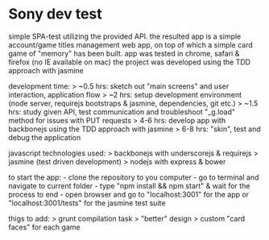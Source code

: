 Sony dev test
=============
simple SPA-test utilizing the provided API. the resulted app is a simple account/game titles management web app, on top of which a simple card game of "memory" has been built. app was tested in chrome, safari & firefox (no IE available on mac)
the project was developed using the TDD approach with jasmine

development time:
	> ~0.5 hrs: 	sketch out "main screens" and user interaction, application flow
	> ~2 hrs: 		setup development environment (node server, requirejs bootstraps & jasmine, dependencies, git etc.)
	> ~1.5 hrs: 	study given API, test communication and troubleshoot "_g.load" method for issues with PUT requests
	> 4-6 hrs:		develop app with backbonejs using the TDD approach with jasmine
	> 6-8 hrs:		"skin", test and debug the application

javascript technologies used:
	> backbonejs with underscorejs & requirejs
	> jasmine (test driven development)
	> nodejs with express & bower

to start the app:
	- clone the repository to you computer
	- go to terminal and navigate to current folder
	- type "npm install && npm start" & wait for the process to end
	- open browser and go to "localhost:3001" for the app or "localhost:3001/tests" for the jasmine test suite

thigs to add:
	> grunt compilation task
	> "better" design
	> custom "card faces" for each game

